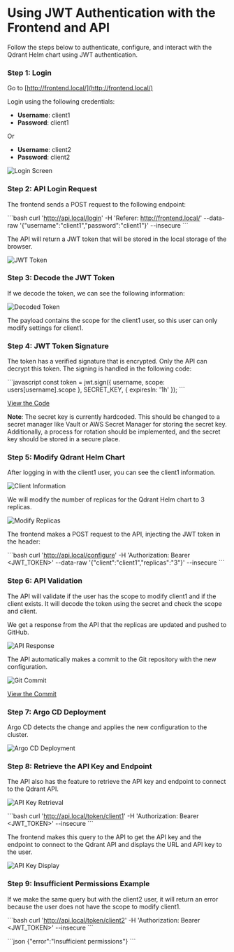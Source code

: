 
# Using JWT Authentication with the Frontend and API

Follow the steps below to authenticate, configure, and interact with the Qdrant Helm chart using JWT authentication.

### Step 1: Login

Go to [http://frontend.local/](http://frontend.local/)

Login using the following credentials:

- **Username**: client1
- **Password**: client1

Or

- **Username**: client2
- **Password**: client2

![Login Screen](images/jwt-1.png)

### Step 2: API Login Request

The frontend sends a POST request to the following endpoint:

\`\`\`bash
curl 'http://api.local/login'   -H 'Referer: http://frontend.local/'   --data-raw '{"username":"client1","password":"client1"}'   --insecure
\`\`\`

The API will return a JWT token that will be stored in the local storage of the browser.

![JWT Token](images/jwt-2.png)

### Step 3: Decode the JWT Token

If we decode the token, we can see the following information:

![Decoded Token](images/jwt-3.png)

The payload contains the scope for the client1 user, so this user can only modify settings for client1.

### Step 4: JWT Token Signature

The token has a verified signature that is encrypted. Only the API can decrypt this token. The signing is handled in the following code:

\`\`\`javascript
const token = jwt.sign({ username, scope: users[username].scope }, SECRET_KEY, { expiresIn: '1h' });
\`\`\`

[View the Code](https://github.com/morettimaxi/qdrant-gitops/blob/463990308973e902cbaeb0000132bbb4a5b46e63/source/api/index.js#L43)

**Note**: The secret key is currently hardcoded. This should be changed to a secret manager like Vault or AWS Secret Manager for storing the secret key. Additionally, a process for rotation should be implemented, and the secret key should be stored in a secure place.

### Step 5: Modify Qdrant Helm Chart

After logging in with the client1 user, you can see the client1 information.

![Client Information](images/jwt-4.png)

We will modify the number of replicas for the Qdrant Helm chart to 3 replicas.

![Modify Replicas](images/jwt-5.png)

The frontend makes a POST request to the API, injecting the JWT token in the header:

\`\`\`bash
curl 'http://api.local/configure'   -H 'Authorization: Bearer <JWT_TOKEN>'   --data-raw '{"client":"client1","replicas":"3"}'   --insecure
\`\`\`

### Step 6: API Validation

The API will validate if the user has the scope to modify client1 and if the client exists. It will decode the token using the secret and check the scope and client.

We get a response from the API that the replicas are updated and pushed to GitHub.

![API Response](images/jwt-6.png)

The API automatically makes a commit to the Git repository with the new configuration.

![Git Commit](images/jwt-7.png)

[View the Commit](https://github.com/morettimaxi/qdrant-gitops/commit/e19471207607d499adc37b9f827bb35490cfa5bb)

### Step 7: Argo CD Deployment

Argo CD detects the change and applies the new configuration to the cluster.

![Argo CD Deployment](images/jwt-8.png)

### Step 8: Retrieve the API Key and Endpoint

The API also has the feature to retrieve the API key and endpoint to connect to the Qdrant API.

![API Key Retrieval](images/jwt-10.png)

\`\`\`bash
curl 'http://api.local/token/client1'   -H 'Authorization: Bearer <JWT_TOKEN>'   --insecure
\`\`\`

The frontend makes this query to the API to get the API key and the endpoint to connect to the Qdrant API and displays the URL and API key to the user.

![API Key Display](images/jwt-11.png)

### Step 9: Insufficient Permissions Example

If we make the same query but with the client2 user, it will return an error because the user does not have the scope to modify client1.

\`\`\`bash
curl 'http://api.local/token/client2'   -H 'Authorization: Bearer <JWT_TOKEN>'   --insecure
\`\`\`

\`\`\`json
{"error":"Insufficient permissions"}
\`\`\`
